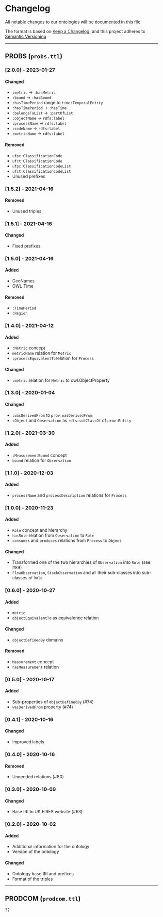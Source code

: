 <!-- markdownlint-configure-file {"MD024": { "siblings_only": true } } -->

# Changelog

All notable changes to our ontologies will be documented in this file.

The format is based on [Keep a Changelog](https://keepachangelog.com/en/1.0.0),
and this project adheres to [Semantic Versioning](https://semver.org/spec/v2.0.0).

---

## PROBS (`probs.ttl`)

### [2.0.0] - 2023-01-27

#### Changed

- `:metric` -> `:hasMetric`
- `:bound` -> `:hasBound`
- `:hasTimePeriod` range to `time:TemporalEntity`
- `:hasTimePeriod` -> `:hasTime`
- `:belongsToList` -> `:partOfList`
- `:objectName` -> `rdfs:label`
- `:processName` -> `rdfs:label`
- `:codeName` -> `rdfs:label`
- `:metricName` -> `rdfs:label`

#### Removed

- `ufpc:ClassificationCode`
- `ufct:ClassificationCode`
- `ufpc:ClassificationCodeList`
- `ufct:ClassificationCodeList`
- Unused prefixes

### [1.5.2] - 2021-04-16

#### Removed

- Unused triples

### [1.5.1] - 2021-04-16

#### Changed

- Fixed prefixes

### [1.5.0] - 2021-04-16

#### Added

- GeoNames
- OWL-Time

#### Removed

- `:TimePeriod`
- `:Region`

### [1.4.0] - 2021-04-12

#### Added

- `:Metric` concept
- `metricName` relation for `Metric`
- `:processEquivalentTo`relation for `Process`

#### Changed

- `:metric` relation for `Metric` to owl:ObjectProperty

### [1.3.0] - 2020-01-04

#### Changed

- `:wasDerivedFrom` to `prov:wasDerivedFrom`
- `:Object` and `Observation` as `rdfs:subClassOf` of `prov:Entity`

### [1.2.0] - 2021-03-30

#### Added

- `:MeasurementBound` concept
- `bound` relation for `Observation`

### [1.1.0] - 2020-12-03

#### Added

- `processName` and `processDescription` relations for `Process`

### [1.0.0] - 2020-11-23

#### Added

- `Role` concept and hierarchy
- `hasRole` relation from `Observation` to `Role`
- `consumes` and `produces` relations from `Process` to `Object`

#### Changed

- Transformed one of the two hierarchies of `Observation` into `Role` (see #89)
- `FlowObservation`, `StockObservation` and all their sub-classes into sub-classes of `Role`

### [0.6.0] - 2020-10-27

#### Added

- `metric`
- `objectEquivalentTo` as equivalence relation

#### Changed

- `objectDefinedBy` domains

#### Removed

- `Measurement` concept
- `hasMeasurement` relation

### [0.5.0] - 2020-10-17

#### Added

- Sub-properties of `objectDefinedBy` (#74)
- `wasDerivedFrom` property (#74)

### [0.4.1] - 2020-10-16

#### Changed

- Improved labels

### [0.4.0] - 2020-10-16

#### Removed

- Unneeded relations (#80)

### [0.3.0] - 2020-10-09

#### Changed

- Base IRI to UK FIRES website (#63)

### [0.2.0] - 2020-10-02

#### Added

- Additional information for the ontology
- Version of the ontology

#### Changed

- Ontology base IRI and prefixes
- Format of the triples

---

## PRODCOM (`prodcom.ttl`)

??
